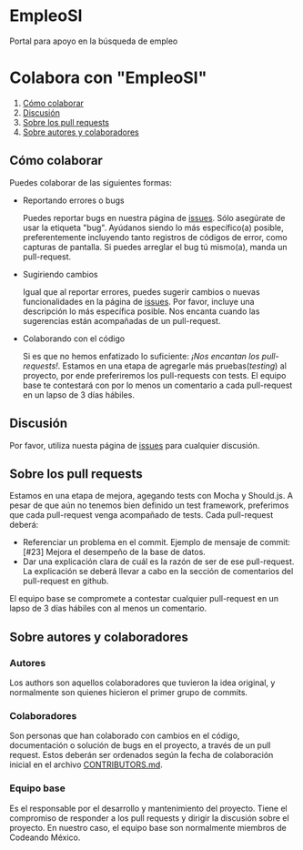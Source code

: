 # EmpleoSI
Portal para apoyo en la búsqueda de empleo




# Colabora con "EmpleoSI"

1. [Cómo colaborar](#cómo-colaborar)
2. [Discusión](#discusión)
3. [Sobre los pull requests](#sobre-pull-requests)
4. [Sobre autores y colaboradores](#sobre-autores-y-colaboradores)



## Cómo colaborar
Puedes colaborar de las siguientes formas:
- Reportando errores o bugs

  Puedes reportar bugs en nuestra página de [issues](https://github.com/CodeandoMexico/cambia-la-ley/issues). Sólo asegúrate de usar la etiqueta "bug". Ayúdanos siendo lo más específico(a) posible, preferentemente incluyendo tanto registros de códigos de error, como capturas de pantalla. Si puedes arreglar el bug tú mismo(a), manda un pull-request.

- Sugiriendo cambios

  Igual que al reportar errores, puedes sugerir cambios o nuevas funcionalidades en la página de [issues](https://github.com/CodeandoMexico/cambia-la-ley/issues). Por favor, incluye una descripción lo más específica posible. Nos encanta cuando las sugerencias están acompañadas de un pull-request.

- Colaborando con el código

  Si es que no hemos enfatizado lo suficiente: *¡Nos encantan los pull-requests!*. Estamos en una etapa de agregarle más pruebas(*testing*) al proyecto, por ende preferiremos los pull-requests con tests. El equipo base te contestará con por lo menos un comentario a cada pull-request en un lapso de 3 días hábiles.

## Discusión
Por favor, utiliza nuesta página de [issues](https://github.com/CodeandoMexico/cambia-la-ley/issues) para cualquier discusión.

## Sobre los pull requests
  Estamos en una etapa de mejora, agegando tests con Mocha y Should.js. A pesar de que aún no tenemos bien definido un test framework, preferimos que cada pull-request venga acompañado de tests. Cada pull-request deberá:
  - Referenciar un problema en el commit. Ejemplo de mensaje de commit: [#23] Mejora el desempeño de la base de datos.
  - Dar una explicación clara de cuál es la razón de ser de ese pull-request. La explicación se deberá llevar a cabo en la sección de comentarios del pull-request en github.

  El equipo base se compromete a contestar cualquier pull-request en un lapso de 3 días hábiles con al menos un comentario.

## Sobre autores y colaboradores

### Autores
Los authors son aquellos colaboradores que tuvieron la idea original, y normalmente son quienes hicieron el primer grupo de commits.

### Colaboradores
Son personas que han colaborado con cambios en el código, documentación o solución de bugs en el proyecto, a través de un pull request. Estos deberán ser ordenados según la fecha de colaboración inicial en el archivo [CONTRIBUTORS.md](/CONTRIBUTORS.md).

### Equipo base
Es el responsable por el desarrollo y mantenimiento del proyecto. Tiene el compromiso de responder a los pull requests y dirigir la discusión sobre el proyecto. En nuestro caso, el equipo base son normalmente miembros de Codeando México.

